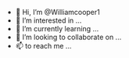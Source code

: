 - 👋 Hi, I’m @Williamcooper1
- 👀 I’m interested in ...
- 🌱 I’m currently learning ...
- 💞️ I’m looking to collaborate on ...
- 📫  to reach me ...

<!---
Williamcooper1/Williamcooper1 is a ✨ special ✨ repository because its `README.md` (this file) appears on your GitHub profile.
You can click the Preview link to take a look at your changes.
--->
